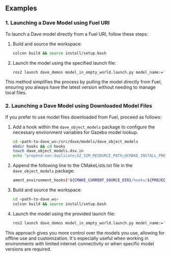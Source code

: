 ## Examples

### 1. Launching a Dave Model using Fuel URI

To launch a Dave model directly from a Fuel URI, follow these steps:

1. Build and source the workspace:

   ```bash
   colcon build && source install/setup.bash
   ```

2. Launch the model using the specified launch file:

   ```bash
   ros2 launch dave_demos model_in_empty_world.launch.py model_name:='mossy_cinder_block'
   ```

This method simplifies the process by pulling the model directly from Fuel, ensuring you always have the latest version without needing to manage local files.

### 2. Launching a Dave Model using Downloaded Model Files

If you prefer to use model files downloaded from Fuel, proceed as follows:

1. Add a hook within the `dave_object_models` package to configure the necessary environment variables for Gazebo model lookup.

   ```bash
   cd <path-to-dave_ws>/src/dave/models/dave_object_models
   mkdir hooks && cd hooks
   touch dave_object_models.dsv.in
   echo "prepend-non-duplicate;GZ_SIM_RESOURCE_PATH;@CMAKE_INSTALL_PREFIX@/share/@PROJECT_NAME@" >> dave_object_models.dsv.in
   ```

2. Append the following line to the CMakeLists.txt file in the `dave_object_models` package:

   ```bash
   ament_environment_hooks("${CMAKE_CURRENT_SOURCE_DIR}/hooks/${PROJECT_NAME}.dsv.in")
   ```

3. Build and source the workspace:

   ```bash
   cd <path-to-dave_ws>
   colcon build && source install/setup.bash
   ```

4. Launch the model using the provided launch file:

   ```bash
   ros2 launch dave_demos model_in_empty_world.launch.py model_name:='nortek_dvl500_300'
   ```

This approach gives you more control over the models you use, allowing for offline use and customization. It's especially useful when working in environments with limited internet connectivity or when specific model versions are required.
